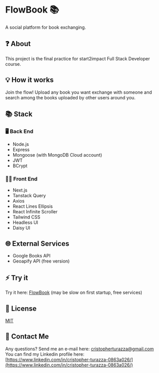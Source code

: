 # FlowBook 📚

A social platform for book exchanging.

## ❓ About

This project is the final practice for start2impact Full Stack Developer course.

## 💡 How it works

Join the flow! Upload any book you want exchange with someone and search among the books uploaded by other users around you.

## 📚 Stack

### 🖥 Back End

- Node.js
- Express
- Mongoose (with MongoDB Cloud account)
- JWT
- BCrypt

### 👩‍💻 Front End

- Next.js
- Tanstack Query
- Axios
- React Lines Ellipsis
- React Infinite Scroller
- Tailwind CSS
- Headless UI
- Daisy UI

## 🌐 External Services

- Google Books API
- Geoapify API (free version)

## ⚡ Try it

Try it here: [FlowBook](https://flowbook.vercel.app/)
(may be slow on first startup, free services)

## 📃 License

[MIT](https://choosealicense.com/licenses/mit/)

## 📧 Contact Me

Any questions? Send me an e-mail here: [cristopherturazza@gmail.com](mailto:cristopherturazza@gmail.com)  
You can find my Linkedin profile here: [https://www.linkedin.com/in/cristopher-turazza-0863a026/](https://www.linkedin.com/in/cristopher-turazza-0863a026/)
